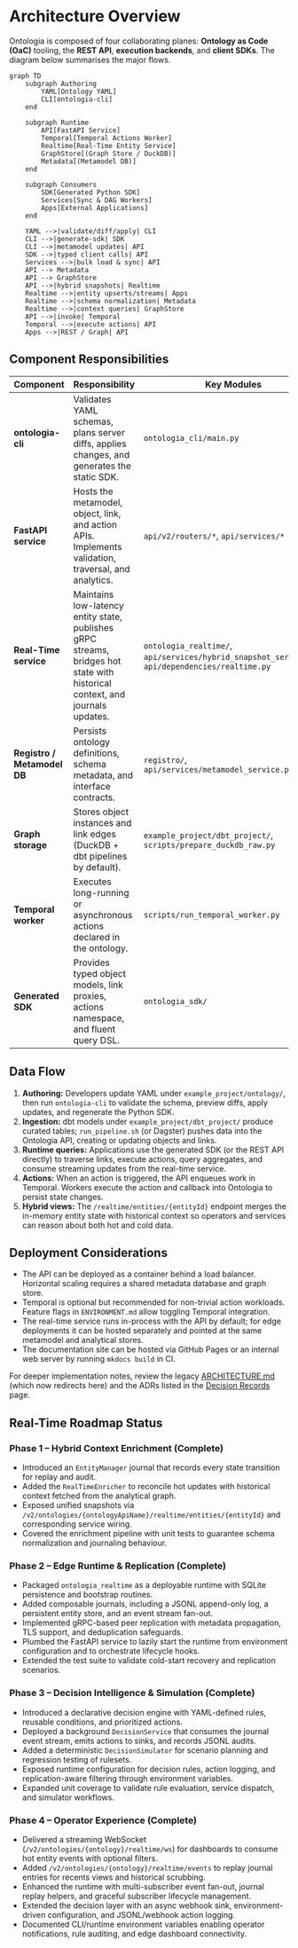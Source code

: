 # Architecture Overview

Ontologia is composed of four collaborating planes: **Ontology as Code (OaC)** tooling, the **REST
API**, **execution backends**, and **client SDKs**. The diagram below summarises the major flows.

```mermaid
graph TD
    subgraph Authoring
        YAML[Ontology YAML]
        CLI[ontologia-cli]
    end

    subgraph Runtime
        API[FastAPI Service]
        Temporal[Temporal Actions Worker]
        Realtime[Real-Time Entity Service]
        GraphStore[(Graph Store / DuckDB)]
        Metadata[(Metamodel DB)]
    end

    subgraph Consumers
        SDK[Generated Python SDK]
        Services[Sync & DAG Workers]
        Apps[External Applications]
    end

    YAML -->|validate/diff/apply| CLI
    CLI -->|generate-sdk| SDK
    CLI -->|metamodel updates| API
    SDK -->|typed client calls| API
    Services -->|bulk load & sync| API
    API --> Metadata
    API --> GraphStore
    API -->|hybrid snapshots| Realtime
    Realtime -->|entity upserts/streams| Apps
    Realtime -->|schema normalization| Metadata
    Realtime -->|context queries| GraphStore
    API -->|invoke| Temporal
    Temporal -->|execute actions| API
    Apps -->|REST / Graph| API
```

## Component Responsibilities

| Component | Responsibility | Key Modules |
| --- | --- | --- |
| **ontologia-cli** | Validates YAML schemas, plans server diffs, applies changes, and generates the static SDK. | `ontologia_cli/main.py` |
| **FastAPI service** | Hosts the metamodel, object, link, and action APIs. Implements validation, traversal, and analytics. | `api/v2/routers/*`, `api/services/*` |
| **Real-Time service** | Maintains low-latency entity state, publishes gRPC streams, bridges hot state with historical context, and journals updates. | `ontologia_realtime/`, `api/services/hybrid_snapshot_service.py`, `api/dependencies/realtime.py` |
| **Registro / Metamodel DB** | Persists ontology definitions, schema metadata, and interface contracts. | `registro/`, `api/services/metamodel_service.py` |
| **Graph storage** | Stores object instances and link edges (DuckDB + dbt pipelines by default). | `example_project/dbt_project/`, `scripts/prepare_duckdb_raw.py` |
| **Temporal worker** | Executes long-running or asynchronous actions declared in the ontology. | `scripts/run_temporal_worker.py` |
| **Generated SDK** | Provides typed object models, link proxies, actions namespace, and fluent query DSL. | `ontologia_sdk/` |

## Data Flow

1. **Authoring:** Developers update YAML under `example_project/ontology/`, then run `ontologia-cli` to validate the
   schema, preview diffs, apply updates, and regenerate the Python SDK.
2. **Ingestion:** dbt models under `example_project/dbt_project/` produce curated tables; `run_pipeline.sh` (or Dagster) pushes data into
   the Ontologia API, creating or updating objects and links.
3. **Runtime queries:** Applications use the generated SDK (or the REST API directly) to traverse
   links, execute actions, query aggregates, and consume streaming updates from the real-time
   service.
4. **Actions:** When an action is triggered, the API enqueues work in Temporal. Workers execute the
   action and callback into Ontologia to persist state changes.
5. **Hybrid views:** The `/realtime/entities/{entityId}` endpoint merges the in-memory entity state
   with historical context so operators and services can reason about both hot and cold data.

## Deployment Considerations

- The API can be deployed as a container behind a load balancer. Horizontal scaling requires a
  shared metadata database and graph store.
- Temporal is optional but recommended for non-trivial action workloads. Feature flags in
  `ENVIRONMENT.md` allow toggling Temporal integration.
- The real-time service runs in-process with the API by default; for edge deployments it can be
  hosted separately and pointed at the same metamodel and analytical stores.
- The documentation site can be hosted via GitHub Pages or an internal web server by running
  `mkdocs build` in CI.

For deeper implementation notes, review the legacy [ARCHITECTURE.md](../ARCHITECTURE.md) (which now
redirects here) and the ADRs listed in the [Decision Records](../archive/adrs.md) page.

## Real-Time Roadmap Status

### Phase 1 – Hybrid Context Enrichment (Complete)

- Introduced an `EntityManager` journal that records every state transition for replay and audit.
- Added the `RealTimeEnricher` to reconcile hot updates with historical context fetched from the analytical graph.
- Exposed unified snapshots via `/v2/ontologies/{ontologyApiName}/realtime/entities/{entityId}` and corresponding service wiring.
- Covered the enrichment pipeline with unit tests to guarantee schema normalization and journaling behaviour.

### Phase 2 – Edge Runtime & Replication (Complete)

- Packaged `ontologia_realtime` as a deployable runtime with SQLite persistence and bootstrap routines.
- Added composable journals, including a JSONL append-only log, a persistent entity store, and an event stream fan-out.
- Implemented gRPC-based peer replication with metadata propagation, TLS support, and deduplication safeguards.
- Plumbed the FastAPI service to lazily start the runtime from environment configuration and to orchestrate lifecycle hooks.
- Extended the test suite to validate cold-start recovery and replication scenarios.

### Phase 3 – Decision Intelligence & Simulation (Complete)

- Introduced a declarative decision engine with YAML-defined rules, reusable conditions, and prioritized actions.
- Deployed a background `DecisionService` that consumes the journal event stream, emits actions to sinks, and records JSONL audits.
- Added a deterministic `DecisionSimulator` for scenario planning and regression testing of rulesets.
- Exposed runtime configuration for decision rules, action logging, and replication-aware filtering through environment variables.
- Expanded unit coverage to validate rule evaluation, service dispatch, and simulator workflows.

### Phase 4 – Operator Experience (Complete)

- Delivered a streaming WebSocket (`/v2/ontologies/{ontology}/realtime/ws`) for dashboards to consume hot entity events with optional filters.
- Added `/v2/ontologies/{ontology}/realtime/events` to replay journal entries for recents views and historical scrubbing.
- Enhanced the runtime with multi-subscriber event fan-out, journal replay helpers, and graceful subscriber lifecycle management.
- Extended the decision layer with an async webhook sink, environment-driven configuration, and JSONL/webhook action logging.
- Documented CLI/runtime environment variables enabling operator notifications, rule auditing, and edge dashboard connectivity.
